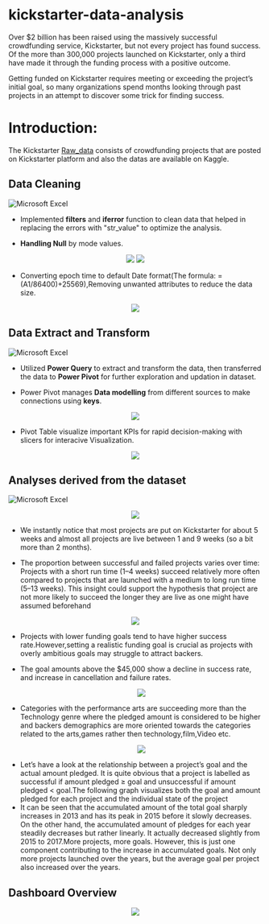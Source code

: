 # kickstarter-data-analysis
Over $2 billion has been raised using the massively successful crowdfunding service, Kickstarter, but not every project has found success. Of the more than 300,000 projects launched on Kickstarter, only a third have made it through the funding process with a positive outcome.

Getting funded on Kickstarter requires meeting or exceeding the project’s initial goal, so many organizations spend months looking through past projects in an attempt to discover some trick for finding success.
# Introduction:
The Kickstarter [Raw_data](https://github.com/Omkarnk816/Kickstarter_Data_Analytics/tree/main/Raw_Data) consists of crowdfunding projects that are posted on Kickstarter platform and also the datas are available on Kaggle.
 ## Data Cleaning
![Microsoft Excel](https://img.shields.io/badge/Microsoft_Excel-217346?style=for-the-badge&logo=microsoft-excel&logoColor=white)

 * Implemented **filters** and **iferror** function to clean data that helped in replacing the errors with "str_value" to optimize the analysis.
 
 * **Handling Null** by mode values.

 <p align="center">
  <img src="https://github.com/Omkarnk816/Kickstarter_Data_Analytics/assets/162085882/a1a922b3-2a9a-41b6-80fc-8c5501f5f90e" />
  <img src="https://github.com/Omkarnk816/Kickstarter_Data_Analytics/assets/162085882/e5cf74ea-560c-44e6-91a1-f5d84f9f23e4" />
</p>
   
 * Converting epoch time to default Date format(The formula: =(A1/86400)+25569),Removing unwanted attributes to reduce the data size.

 <p align="center">
  <img src="https://github.com/Omkarnk816/Kickstarter_Data_Analytics/assets/162085882/590a7759-304c-416d-9c45-062af814514a" />
</p>
 
 ## Data Extract and Transform
![Microsoft Excel](https://img.shields.io/badge/Microsoft_Excel-217346?style=for-the-badge&logo=microsoft-excel&logoColor=white)
 
 * Utilized **Power Query** to extract and transform the data, then transferred the data to **Power Pivot** for further exploration and updation in dataset.
 
 * Power Pivot manages **Data modelling** from different sources to make connections using **keys**.
  <p align="center">
  <img src="https://github.com/Omkarnk816/Kickstarter_Data_Analytics/assets/162085882/1bdebbb6-1bc8-46f3-96b3-1871a8da83ca" />
</p>
 

 * Pivot Table visualize important KPIs for rapid decision-making with slicers for interacive Visualization.
  <p align="center">
  <img src="https://github.com/Omkarnk816/Kickstarter_Data_Analytics/assets/162085882/729e8498-c4ed-4526-9d6e-64f917df03ea" />
</p>
 
## Analyses derived from the dataset
![Microsoft Excel](https://img.shields.io/badge/Microsoft_Excel-217346?style=for-the-badge&logo=microsoft-excel&logoColor=white)

  <p align="center">
  <img src="https://github.com/Omkarnk816/Kickstarter_Data_Analytics/assets/162085882/fc07ff3a-1d98-4bb9-9f81-524806e9d92e" />
</p>

 * We instantly notice that most projects are put on Kickstarter for about 5 weeks and almost all projects are live between 1 and 9 weeks (so a bit more than 2 months).

 * The proportion between successful and failed projects varies over time: Projects with a short run time (1–4 weeks) succeed relatively more often compared to projects that are launched with a medium to long run time (5–13      weeks). This insight could support the hypothesis that project are not more likely to succeed the longer they are live as one might have assumed beforehand 
 <p align="center">
  <img src="https://github.com/Omkarnk816/Kickstarter_Data_Analytics/assets/162085882/cd2ec8be-016e-4ab7-91b9-898f9046c5de" />
</p>

* Projects with lower funding goals tend to have higher success rate.However,setting a realistic funding goal is crucial as projects with overly ambitious goals may struggle to attract backers.
* The goal amounts above the $45,000 show a decline in success rate, and increase in cancellation and failure rates.

   <p align="center">
  <img src="https://github.com/Omkarnk816/Kickstarter_Data_Analytics/assets/162085882/31572411-1435-4c63-bf6b-5ec25c931ff4" />
</p>

* Categories with the performance arts are succeeding more than the Technology genre where the pledged amount is considered to be higher and backers demographics are more oriented towards the categories related to the arts,games rather then technology,film,Video etc.


   <p align="center">
  <img src="https://github.com/Omkarnk816/Kickstarter_Data_Analytics/assets/162085882/ed9bb42a-d6d0-4012-8920-c77c7d14d8a4" />
</p>

* Let’s have a look at the relationship between a project’s goal and the actual amount pledged. It is quite obvious that a project is labelled as successful if
 amount pledged ≥ goal and unsuccessful if amount pledged < goal.The following graph visualizes both the goal and amount pledged for each project and the individual state of the project
* It can be seen that the accumulated amount of the total goal sharply increases in 2013 and has its peak in 2015 before it slowly decreases. On the other hand, the accumulated amount of pledges for each year steadily decreases but rather linearly. It actually decreased slightly from 2015 to 2017.More projects, more goals. However, this is just one component contributing to the increase in accumulated goals. Not only more projects launched over the years, but the average goal per project also increased over the years.

## Dashboard Overview

   <p align="center">
  <img src="https://github.com/Omkarnk816/Kickstarter_Data_Analytics/assets/162085882/b96366dd-6a88-47ed-9b1f-064e8a910781" />
</p>













